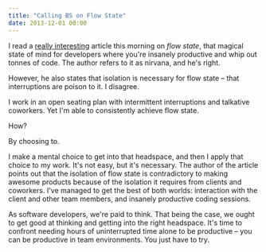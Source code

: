 ```yaml
---
title: "Calling BS on Flow State"
date: 2013-12-01 00:00
---
```


I read a [really interesting](http://blogs.msdn.com/b/eric_brechner/archive/2013/12/01/the-flow-fallacy.aspx) article this morning on _flow state_, that magical state of mind for developers where you're insanely productive and whip out tonnes of code. The author refers to it as nirvana, and he's right.

However, he also states that isolation is necessary for flow state – that interruptions are poison to it. I disagree.

I work in an open seating plan with intermittent interruptions and talkative coworkers. Yet I'm able to consistently achieve flow state.

How?

By choosing to.

I make a mental choice to get into that headspace, and then I apply that choice to my work. It's not easy, but it's necessary. The author of the article points out that the isolation of flow state is contradictory to making awesome products because of the isolation it requires from clients and coworkers. I've managed to get the best of both worlds: interaction with the client and other team members, and insanely productive coding sessions.

As software developers, we're paid to think. That being the case, we ought to get good at thinking and getting into the right headspace. It's time to confront needing hours of uninterrupted time alone to be productive – you can be productive in team environments. You just have to try.

<!-- more -->
